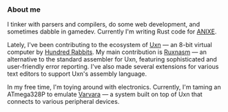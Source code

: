 ### About me

I tinker with parsers and compilers, do some web development, and sometimes dabble in gamedev. Currently I'm writing Rust code for [ANIXE](https://anixe.io/).

Lately, I've been contributing to the ecosystem of [Uxn](https://100r.co/site/uxn.html) &mdash; an 8-bit virtual computer by [Hundred Rabbits](https://100r.co). My main contribution is [Ruxnasm](https://github.com/karolbelina/ruxnasm) &mdash; an alternative to the standard assembler for Uxn, featuring sophisticated and user-friendly error reporting. I've also made several extensions for various text editors to support Uxn's assembly language.

In my free time, I'm toying around with electronics. Currently, I'm taming an ATmega328P to emulate [Varvara](https://wiki.xxiivv.com/site/varvara.html) &mdash; a system built on top of Uxn that connects to various peripheral devices.
